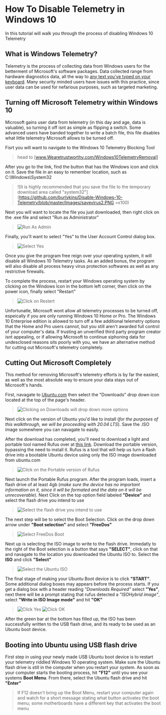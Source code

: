 # How To Disable Telemetry in Windows 10

In this tutorial will walk you through the process of disabling Windows 10 Telemetry

## **What is Windows Telemetry?**

Telemetry is the process of collecting data from Windows users for the betterment of Microsoft's software packages. Data collected range from hardware diagnostics data, all the way to [any text you've typed on your keyboard](https://www.investmentwatchblog.com/a-traffic-analysis-of-windows-10-2/). Many security minded users have issues with this practice, since user data can be used for nefarious purposes, such as targeted marketing.

## **Turning off Microsoft Telemetry within Windows 10**

Microsoft gains user data from telemetry (in this day and age, data is valuable), so turning it off isnt as simple as flipping a switch. Some advanced users have banded together to write a batch file, this file disables what little telemetry Microsoft allows to be turned off.

Fisrt you will want to navigate to the Windows 10 Telemetry Blocking Tool
> head to [www.Wearetrustworthy.com/Windows10TelemetryRemoval]

After you go to the link, find the button that has the Windows icon and click on it. Save the file in an easy to remember location, such as C:\Windows\System32

>![It is highly recommended that you save the file to the temporary download area called "system32"](https://github.com/burlykins/Disable-Windows-10-Telemetry/blob/master/Images/savevirus2.PNG =x100)

Next you will want to locate the file you just downloaded, then right click on the .exe file and select "Run as Administrator"

>![Run As Admin](https://github.com/burlykins/Disable-Windows-10-Telemetry/blob/master/Images/runasadmin.jpg)

Finally, you'll want to select "Yes" to the User Account Control dialog box.

>![Select Yes](https://github.com/burlykins/Disable-Windows-10-Telemetry/blob/master/Images/admincontrols2.png)

Once you give the program free reign over your operating system, it will disable all Windows 10 Telemetry tasks. As an added bonus, the program will also disable all process heavy virus protection softwares as well as any restrictive firewalls.

To complete the process, restart your Windows operating system by clicking on the Windows Icon in the bottom left corner, then click on the power icon, finally select "Restart"

>![Click on Restert](https://github.com/burlykins/Disable-Windows-10-Telemetry/blob/master/Images/smallrestart.png)

Unfortunatle, Microsoft wont allow all telemetry processes to be turned off, espeically if you are only running Windows 10 Home or Pro. The Windows 10 Enterprise edition is allowed to turn off a few additional telemetry options that the Home and Pro users cannot, but you still aren't awarded full control of your computer's data. If trusting an unverified third party program creator isnt appealing, or if allowing Microsoft to continue siphoning data for undesclosed reasons sits poorly with you, we have an alternative method for cutting out Microsoft's telemetry completely.

## **Cutting Out Microsoft Completely**

This method for removing Microsoft's telemetry efforts is by far the easiest, as well as the most absolute way to ensure your data stays out of Microsoft's hands.

First, navagate to [Ubuntu.com](https://ubuntu.com/) then select the "Downloads" drop down icon located at the top of the page's header.

>![Clicking on Downloads will drop down more options](https://github.com/burlykins/Disable-Windows-10-Telemetry/blob/master/Images/ubuntudownload2.png)

Next click on the version of Ubuntu you'd like to install (*for the purposes of this walkthrough, we will be proceeding with 20.04 LTS*). Save the .ISO image somewhere you can navagate to easily.

After the download has completed, you'll need to download a light and portable tool named Rufus over at [this link](https://rufus.ie/). Download the portable version, bypassing the need to install it. Rufus is a tool that will help us turn a flash drive into a bootable Ubuntu device using only the ISO image downloaded from ubuntu.com

>![Click on the Portable version of Rufus](https://github.com/burlykins/Disable-Windows-10-Telemetry/blob/master/Images/rufus.PNG)

Next launch the Portable Rufus program. After the program loads, insert a flash drive of at least 4gb (*make sure the device has no important information on it, since it will be formated and the data on it will be unrecoverable*). Next Click on the top option field labeled **"Device"** and select the flash drive you intend to use

>![Select the flash drive you intend to use](https://github.com/burlykins/Disable-Windows-10-Telemetry/blob/master/Images/rufusflashdrive.png)

The next step will be to select the Boot Selection. Click on the drop down arrow under **"Boot selection"** and select **"FreeDos"**

>![Select FreeDos Boot](https://github.com/burlykins/Disable-Windows-10-Telemetry/blob/master/Images/rufusboot1.png)

Next up is selecting the ISO image to write to the flash drive. Immedatly to the right of the Boot selection is a button that says **"SELECT"**, click on that and navagate to the location you downloaded the Ubuntu ISO to. Select the **ISO** and click **"Select"**

>![Select the Ubuntu ISO](https://github.com/burlykins/Disable-Windows-10-Telemetry/blob/master/Images/rufusiso.png)

The final stage of making your Ubuntu Boot device is to click **"START"**. Some additional dialog boxes may appears before the process starts. If you get a dialog box with a header reading *"Downloads Required"* select **"Yes"**, next there will be a prompt stating that rufus detected a *"ISOHybrid image"*, select **"Write in ISO Image mode"** and hit **"OK"**

>![Click Yes](https://github.com/burlykins/Disable-Windows-10-Telemetry/blob/master/Images/adddownloads1.png)
>![Click OK](https://github.com/burlykins/Disable-Windows-10-Telemetry/blob/master/Images/isoimagemode1.png)

After the green bar at the bottom has filled up, the ISO has been successfully written to the USB flash drive, and its ready to be used as an Ubuntu boot device.

## Booting into Ubuntu using USB flash drive ##

First step in using your newly made USB Ubuntu boot device is to restart your telemetry riddled Windows 10 operating system. Make sure the Ubuntu flash drive is still in the computer when you restart your system. As soon as your computer starts the booting process, hit **"F12"** until you see your systems **Boot Menu**. From there, select the Ubuntu flash drive and hit **"Enter"**

>If F12 doesn't bring up the Boot Menu, restart your computer again and watch for a short message stating what button activates the boot menu; some motherboards have a different key that activates the boot menu


